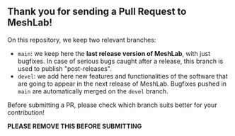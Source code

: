 ## Thank you for sending a Pull Request to MeshLab!

On this repository, we keep two relevant branches:

- `main`: we keep here the **last release version of MeshLab**, with just bugfixes. In case of serious bugs caught after a release, this branch is used to publish "post-releases".
- `devel`: we add here new features and functionalities of the software that are going to appear in the next release of MeshLab. Bugfixes pushed in `main` are automatically merged on the `devel` branch.

Before submitting a PR, please check which branch suits better for your contribution!

**PLEASE REMOVE THIS BEFORE SUBMITTING**
